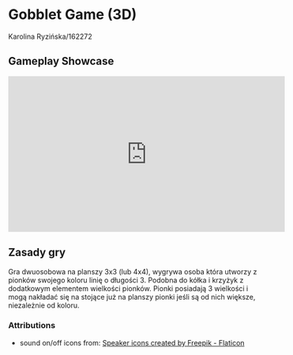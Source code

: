 # Gobblet Game (3D)

Karolina Ryzińska/162272

## Gameplay Showcase
<iframe width="560" height="315" src="https://imgur.com/a/NL74WWx" frameborder="0"></iframe>

## Zasady gry

 Gra dwuosobowa na planszy 3x3 (lub 4x4), wygrywa osoba która utworzy z pionków swojego koloru linię o długości 3. Podobna do kółka i krzyżyk z dodatkowym elementem wielkości pionków. Pionki posiadają 3 wielkości i mogą nakładać się na stojące już na planszy pionki jeśli są od nich większe, niezależnie od koloru.

### Attributions

- sound on/off icons from: [Speaker icons created by Freepik - Flaticon](https://www.flaticon.com/free-icons/speaker)
